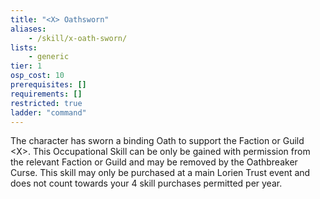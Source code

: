 ```yaml
---
title: "<X> Oathsworn"
aliases:
    - /skill/x-oath-sworn/
lists:
    - generic
tier: 1
osp_cost: 10
prerequisites: []
requirements: []
restricted: true
ladder: "command"
---
```

The character has sworn a binding Oath to support the Faction or Guild \<X>. This Occupational Skill can be only be gained with permission from the relevant Faction or Guild and may be removed by the Oathbreaker Curse. This skill may only be purchased at a main Lorien Trust event and does not count towards your 4 skill purchases permitted per year.